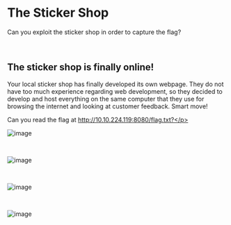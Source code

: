 <h1>The Sticker Shop</h1>

<p>Can you exploit the sticker shop in order to capture the flag?</p>

<br>

<h2>The sticker shop is finally online!</h2>
<p>Your local sticker shop has finally developed its own webpage. They do not have too much experience regarding web development, so they decided to develop and host everything on the same computer that they use for browsing the internet and looking at customer feedback. Smart move!<br>

Can you read the flag at http://10.10.224.119:8080/flag.txt?</p>


![image](https://github.com/user-attachments/assets/30b767ad-a14e-4b00-80dc-37eee0546519)

<br>


![image](https://github.com/user-attachments/assets/ed627983-c5db-489b-b9f6-ec7d4481369a)

<br>

![image](https://github.com/user-attachments/assets/e596b995-6753-4bdc-b9ad-31715655e330)

<br>

![image](https://github.com/user-attachments/assets/d3153fe8-83a4-41c9-b8c5-04900f5f7615)

<br>




